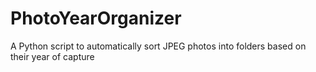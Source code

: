# PhotoYearOrganizer
A Python script to automatically sort JPEG photos into folders based on their year of capture

